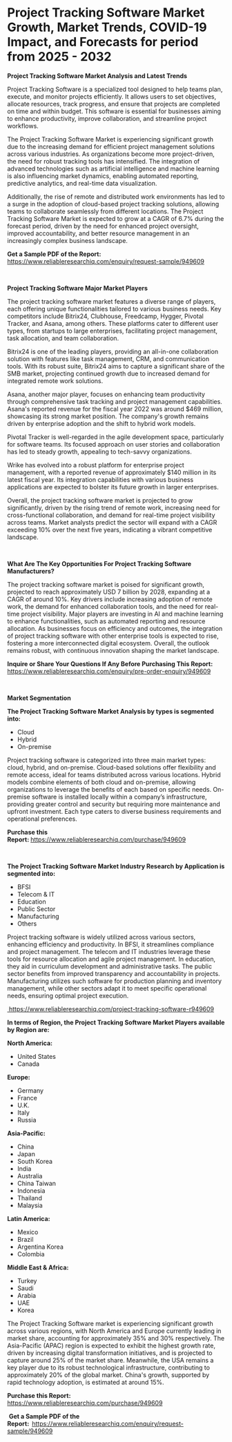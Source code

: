 <p><h1>Project Tracking Software Market Growth, Market Trends, COVID-19 Impact, and Forecasts for period from 2025 - 2032</h1></p><p><strong>Project Tracking Software Market Analysis and Latest Trends</strong></p>
<p><p>Project Tracking Software is a specialized tool designed to help teams plan, execute, and monitor projects efficiently. It allows users to set objectives, allocate resources, track progress, and ensure that projects are completed on time and within budget. This software is essential for businesses aiming to enhance productivity, improve collaboration, and streamline project workflows.</p><p>The Project Tracking Software Market is experiencing significant growth due to the increasing demand for efficient project management solutions across various industries. As organizations become more project-driven, the need for robust tracking tools has intensified. The integration of advanced technologies such as artificial intelligence and machine learning is also influencing market dynamics, enabling automated reporting, predictive analytics, and real-time data visualization.</p><p>Additionally, the rise of remote and distributed work environments has led to a surge in the adoption of cloud-based project tracking solutions, allowing teams to collaborate seamlessly from different locations. The Project Tracking Software Market is expected to grow at a CAGR of 6.7% during the forecast period, driven by the need for enhanced project oversight, improved accountability, and better resource management in an increasingly complex business landscape.</p></p>
<p><strong>Get a Sample PDF of the Report:&nbsp;</strong> <a href="https://www.reliableresearchiq.com/enquiry/request-sample/949609?utm_campaign=2580&utm_medium=2&utm_source=Github&utm_content=ia&utm_term=18042025&utm_id=project-tracking-software">https://www.reliableresearchiq.com/enquiry/request-sample/949609</a></p>
<p>&nbsp;</p>
<p><strong>Project Tracking Software Major Market Players</strong></p>
<p><p>The project tracking software market features a diverse range of players, each offering unique functionalities tailored to various business needs. Key competitors include Bitrix24, Clubhouse, Freedcamp, Hygger, Pivotal Tracker, and Asana, among others. These platforms cater to different user types, from startups to large enterprises, facilitating project management, task allocation, and team collaboration. </p><p>Bitrix24 is one of the leading players, providing an all-in-one collaboration solution with features like task management, CRM, and communication tools. With its robust suite, Bitrix24 aims to capture a significant share of the SMB market, projecting continued growth due to increased demand for integrated remote work solutions.</p><p>Asana, another major player, focuses on enhancing team productivity through comprehensive task tracking and project management capabilities. Asana's reported revenue for the fiscal year 2022 was around $469 million, showcasing its strong market position. The company's growth remains driven by enterprise adoption and the shift to hybrid work models.</p><p>Pivotal Tracker is well-regarded in the agile development space, particularly for software teams. Its focused approach on user stories and collaboration has led to steady growth, appealing to tech-savvy organizations.</p><p>Wrike has evolved into a robust platform for enterprise project management, with a reported revenue of approximately $140 million in its latest fiscal year. Its integration capabilities with various business applications are expected to bolster its future growth in larger enterprises.</p><p>Overall, the project tracking software market is projected to grow significantly, driven by the rising trend of remote work, increasing need for cross-functional collaboration, and demand for real-time project visibility across teams. Market analysts predict the sector will expand with a CAGR exceeding 10% over the next five years, indicating a vibrant competitive landscape.</p></p>
<p>&nbsp;</p>
<p><strong>What Are The Key Opportunities For Project Tracking Software Manufacturers?</strong></p>
<p><p>The project tracking software market is poised for significant growth, projected to reach approximately USD 7 billion by 2028, expanding at a CAGR of around 10%. Key drivers include increasing adoption of remote work, the demand for enhanced collaboration tools, and the need for real-time project visibility. Major players are investing in AI and machine learning to enhance functionalities, such as automated reporting and resource allocation. As businesses focus on efficiency and outcomes, the integration of project tracking software with other enterprise tools is expected to rise, fostering a more interconnected digital ecosystem. Overall, the outlook remains robust, with continuous innovation shaping the market landscape.</p></p>
<p><strong>Inquire or Share Your Questions If Any Before Purchasing This Report:</strong> <a href="https://www.reliableresearchiq.com/enquiry/pre-order-enquiry/949609?utm_campaign=2580&utm_medium=2&utm_source=Github&utm_content=ia&utm_term=18042025&utm_id=project-tracking-software">https://www.reliableresearchiq.com/enquiry/pre-order-enquiry/949609</a></p>
<p>&nbsp;</p>
<p><strong>Market Segmentation</strong></p>
<p><strong>The Project Tracking Software Market Analysis by types is segmented into:</strong></p>
<p><ul><li>Cloud</li><li>Hybrid</li><li>On-premise</li></ul></p>
<p><p>Project tracking software is categorized into three main market types: cloud, hybrid, and on-premise. Cloud-based solutions offer flexibility and remote access, ideal for teams distributed across various locations. Hybrid models combine elements of both cloud and on-premise, allowing organizations to leverage the benefits of each based on specific needs. On-premise software is installed locally within a company’s infrastructure, providing greater control and security but requiring more maintenance and upfront investment. Each type caters to diverse business requirements and operational preferences.</p></p>
<p><strong>Purchase this Report:&nbsp;</strong><a href="https://www.reliableresearchiq.com/purchase/949609?utm_campaign=2580&utm_medium=2&utm_source=Github&utm_content=ia&utm_term=18042025&utm_id=project-tracking-software">https://www.reliableresearchiq.com/purchase/949609</a></p>
<p>&nbsp;</p>
<p><strong>The Project Tracking Software Market Industry Research by Application is segmented into:</strong></p>
<p><ul><li>BFSI</li><li>Telecom & IT</li><li>Education</li><li>Public Sector</li><li>Manufacturing</li><li>Others</li></ul></p>
<p><p>Project tracking software is widely utilized across various sectors, enhancing efficiency and productivity. In BFSI, it streamlines compliance and project management. The telecom and IT industries leverage these tools for resource allocation and agile project management. In education, they aid in curriculum development and administrative tasks. The public sector benefits from improved transparency and accountability in projects. Manufacturing utilizes such software for production planning and inventory management, while other sectors adapt it to meet specific operational needs, ensuring optimal project execution.</p></p>
<p><a href="https://www.reliableresearchiq.com/project-tracking-software-r949609?utm_campaign=2580&utm_medium=2&utm_source=Github&utm_content=ia&utm_term=18042025&utm_id=project-tracking-software">&nbsp;https://www.reliableresearchiq.com/project-tracking-software-r949609</a></p>
<p><strong>In terms of Region, the Project Tracking Software Market Players available by Region are:</strong></p>
<p>
    <p> <strong> North America: </strong>
        <ul>
            <li>United States</li>
            <li>Canada</li>
        </ul>
        </p> 
    <p> <strong> Europe: </strong>
        <ul>
            <li>Germany</li>
            <li>France</li>
            <li>U.K.</li>
            <li>Italy</li>
            <li>Russia</li>
        </ul>
        </p> 
    <p> <strong> Asia-Pacific: </strong>
        <ul>
            <li>China</li>
            <li>Japan</li>
            <li>South Korea</li>
            <li>India</li>
            <li>Australia</li>
            <li>China Taiwan</li>
            <li>Indonesia</li>
            <li>Thailand</li>
            <li>Malaysia</li>
        </ul>
        </p> 
    <p> <strong> Latin America: </strong>
        <ul>
            <li>Mexico</li>
            <li>Brazil</li>
            <li>Argentina Korea</li>
            <li>Colombia</li>
        </ul>
        </p> 
    <p> <strong> Middle East & Africa: </strong>
        <ul>
            <li>Turkey</li>
            <li>Saudi</li>
            <li>Arabia</li>
            <li>UAE</li>
            <li>Korea</li>
        </ul>
    </p>
    </p>
<p><p>The Project Tracking Software market is experiencing significant growth across various regions, with North America and Europe currently leading in market share, accounting for approximately 35% and 30% respectively. The Asia-Pacific (APAC) region is expected to exhibit the highest growth rate, driven by increasing digital transformation initiatives, and is projected to capture around 25% of the market share. Meanwhile, the USA remains a key player due to its robust technological infrastructure, contributing to approximately 20% of the global market. China's growth, supported by rapid technology adoption, is estimated at around 15%.</p></p>
<p><strong>Purchase this Report: </strong><a href="https://www.reliableresearchiq.com/purchase/949609?utm_campaign=2580&utm_medium=2&utm_source=Github&utm_content=ia&utm_term=18042025&utm_id=project-tracking-software">https://www.reliableresearchiq.com/purchase/949609</a></p>
<p>&nbsp;<strong>Get a Sample PDF of the Report:&nbsp;&nbsp;</strong><a href="https://www.reliableresearchiq.com/enquiry/request-sample/949609?utm_campaign=2580&utm_medium=2&utm_source=Github&utm_content=ia&utm_term=18042025&utm_id=project-tracking-software">https://www.reliableresearchiq.com/enquiry/request-sample/949609</a></p>
<p><strong></strong></p>
<p><p></p><p></p><p></p></p>